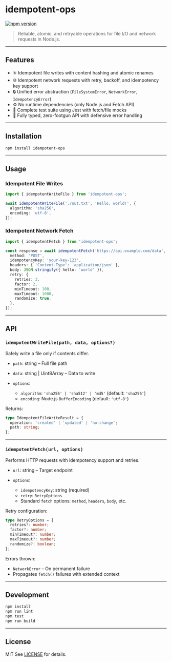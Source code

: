 # idempotent-ops

[![npm version](https://img.shields.io/npm/v/idempotent-ops.svg)](https://www.npmjs.com/package/idempotent-ops)

> Reliable, atomic, and retryable operations for file I/O and network requests in Node.js.

---

## Features

* ✳️ Idempotent file writes with content hashing and atomic renames
* 🌐 Idempotent network requests with retry, backoff, and idempotency key support
* 🔒 Unified error abstraction (`FileSystemError`, `NetworkError`, `IdempotencyError`)
* ⚙️ No runtime dependencies (only Node.js and Fetch API)
* 🧪 Complete test suite using Jest with fetch/file mocks
* 🧼 Fully typed, zero-footgun API with defensive error handling

---

## Installation

```bash
npm install idempotent-ops
```

---

## Usage

### Idempotent File Writes

```ts
import { idempotentWriteFile } from 'idempotent-ops';

await idempotentWriteFile('./out.txt', 'Hello, world!', {
  algorithm: 'sha256',
  encoding: 'utf-8',
});
```

### Idempotent Network Fetch

```ts
import { idempotentFetch } from 'idempotent-ops';

const response = await idempotentFetch('https://api.example.com/data', {
  method: 'POST',
  idempotencyKey: 'your-key-123',
  headers: { 'Content-Type': 'application/json' },
  body: JSON.stringify({ hello: 'world' }),
  retry: {
    retries: 3,
    factor: 2,
    minTimeout: 100,
    maxTimeout: 1000,
    randomize: true,
  },
});
```

---

## API

### `idempotentWriteFile(path, data, options?)`

Safely write a file only if contents differ.

* `path`: string – Full file path
* `data`: string | Uint8Array – Data to write
* `options`:

  * `algorithm`: `'sha256' | 'sha512' | 'md5'` (default: `'sha256'`)
  * `encoding`: Node.js `BufferEncoding` (default: `'utf-8'`)

Returns:

```ts
type IdempotentFileWriteResult = {
  operation: 'created' | 'updated' | 'no-change';
  path: string;
};
```

---

### `idempotentFetch(url, options)`

Performs HTTP requests with idempotency support and retries.

* `url`: string – Target endpoint
* `options`:

  * `idempotencyKey`: string (required)
  * `retry`: `RetryOptions`
  * Standard `fetch` options: `method`, `headers`, `body`, etc.

Retry configuration:

```ts
type RetryOptions = {
  retries?: number;
  factor?: number;
  minTimeout?: number;
  maxTimeout?: number;
  randomize?: boolean;
};
```

Errors thrown:

* `NetworkError` – On permanent failure
* Propagates `fetch()` failures with extended context

---

## Development

```bash
npm install
npm run lint
npm test
npm run build
```

---

## License
MIT
See [LICENSE](./LICENSE) for details.
